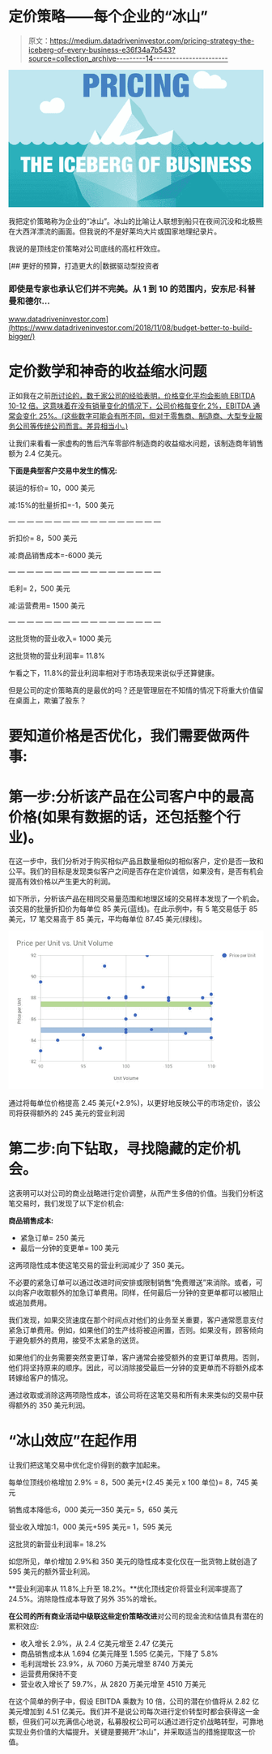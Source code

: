 # 定价策略——每个企业的“冰山”

> 原文：<https://medium.datadriveninvestor.com/pricing-strategy-the-iceberg-of-every-business-e36f34a7b543?source=collection_archive---------14----------------------->

![](img/cfa4342bca89324421b9e77382ae4e98.png)

我把定价策略称为企业的“冰山”。冰山的比喻让人联想到船只在夜间沉没和北极熊在大西洋漂流的画面。但我说的不是好莱坞大片或国家地理纪录片。

我说的是顶线定价策略对公司底线的高杠杆效应。

[](https://www.datadriveninvestor.com/2018/11/08/budget-better-to-build-bigger/) [## 更好的预算，打造更大的|数据驱动型投资者

### 即使是专家也承认它们并不完美。从 1 到 10 的范围内，安东尼·科普曼和德尔…

www.datadriveninvestor.com](https://www.datadriveninvestor.com/2018/11/08/budget-better-to-build-bigger/) 

# 定价数学和神奇的收益缩水问题

正如我在之前[所讨论的，数千家公司的经验表明，价格变化平均会影响 EBITDA 10-12 倍。这意味着在没有销量变化的情况下，公司价格每变化 2%，EBITDA 通常会变化 25%。(这些数字可能会有所不同，但对于零售商、制造商、大型专业服务公司等传统公司而言。差异相当小。)](https://medium.com/datadriveninvestor/how-private-equity-firms-can-extract-significant-value-from-their-portfolio-companies-through-5127914d19ba)

让我们来看看一家虚构的售后汽车零部件制造商的收益缩水问题，该制造商年销售额为 2.4 亿美元。

**下面是典型客户交易中发生的情况:**

装运的标价= 10，000 美元

减:15%的批量折扣=-1，500 美元

— — — — — — — — — — — — — — — — —

折扣价= 8，500 美元

减:商品销售成本=-6000 美元

— — — — — — — — — — — — — — — — —

毛利= 2，500 美元

减:运营费用= 1500 美元

— — — — — — — — — — — — — — — — —

这批货物的营业收入= 1000 美元

这批货物的营业利润率= 11.8%

乍看之下，11.8%的营业利润率相对于市场表现来说似乎还算健康。

但是公司的定价策略真的是最优的吗？还是管理层在不知情的情况下将重大价值留在桌面上，欺骗了股东？

# 要知道价格是否优化，我们需要做两件事:

# 第一步:分析该产品在公司客户中的最高价格(如果有数据的话，还包括整个行业)。

在这一步中，我们分析对于购买相似产品且数量相似的相似客户，定价是否一致和公平。我们的目标是发现类似客户之间是否存在定价诚信，如果没有，是否有机会提高有效价格以产生更大的利润。

如下所示，分析该产品在相同交易量范围和地理区域的交易样本发现了一个机会。该交易的批量折扣价为每单位 85 美元(蓝线)。在此示例中，有 5 笔交易低于 85 美元，17 笔交易高于 85 美元，平均每单位 87.45 美元(绿线)。

![](img/ffa14bec8e4b281d20316bc50ccda1cc.png)

通过将每单位价格提高 2.45 美元(+2.9%)，以更好地反映公平的市场定价，该公司将获得额外的 245 美元的营业利润

# 第二步:向下钻取，寻找隐藏的定价机会。

这表明可以对公司的商业战略进行定价调整，从而产生多倍的价值。当我们分析这笔交易时，我们发现了以下定价机会:

**商品销售成本:**

*   紧急订单= 250 美元
*   最后一分钟的变更单= 100 美元

这两项隐性成本使这笔交易的营业利润减少了 350 美元。

不必要的紧急订单可以通过改进时间安排或限制销售“免费赠送”来消除。或者，可以向客户收取额外的加急订单费用。同样，任何最后一分钟的变更单都可以被阻止或追加费用。

我们发现，如果交货速度在那个时间点对他们的业务至关重要，客户通常愿意支付紧急订单费用。例如，如果他们的生产线将被迫闲置，否则。如果没有，顾客倾向于避免额外的费用，接受不太紧急的送货。

如果他们的业务需要突然变更订单，客户通常会接受额外的变更订单费用。否则，他们将坚持原来的顺序。因此，可以消除接受最后一分钟的变更单而不将额外成本转嫁给客户的情况。

通过收取或消除这两项隐性成本，该公司将在这笔交易和所有未来类似的交易中获得额外的 350 美元利润。

# “冰山效应”在起作用

让我们把这笔交易中优化定价得到的数字加起来。

每单位顶线价格增加 2.9% = 8，500 美元+(2.45 美元 x 100 单位)= 8，745 美元

销售成本降低:6，000 美元—350 美元= 5，650 美元

营业收入增加:1，000 美元+595 美元= 1，595 美元

这批货的新营业利润率= 18.2%

如您所见，单价增加 2.9%和 350 美元的隐性成本变化仅在一批货物上就创造了 595 美元的额外营业利润。

**营业利润率从 11.8%上升至 18.2%。**优化顶线定价将营业利润率提高了 24.5%。消除隐性成本导致了另外 35%的增长。

**在公司的所有商业活动中级联这些定价策略改进**对公司的现金流和估值具有潜在的累积效应:

*   收入增长 2.9%，从 2.4 亿美元增至 2.47 亿美元
*   商品销售成本从 1.694 亿美元降至 1.595 亿美元，下降了 5.8%
*   毛利润增长 23.9%，从 7060 万美元增至 8740 万美元
*   运营费用保持不变
*   营业收入增长了 59.7%，从 2820 万美元增至 4510 万美元

在这个简单的例子中，假设 EBITDA 乘数为 10 倍，公司的潜在价值将从 2.82 亿美元增加到 4.51 亿美元。我们并不是说公司每次进行定价转型时都会获得这一金额，但我们可以充满信心地说，私募股权公司可以通过进行定价战略转型，可靠地实现业务价值的大幅提升。关键是要揭开“冰山”，并采取适当的措施提取这一价值。